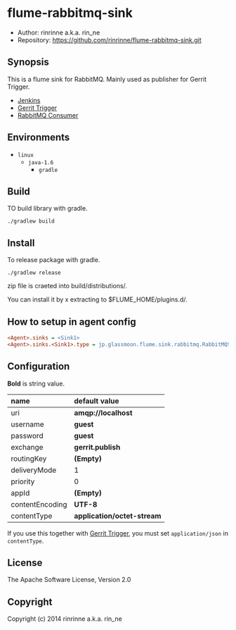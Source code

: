 flume-rabbitmq-sink
===================

* Author: rinrinne a.k.a. rin_ne
* Repository: https://github.com/rinrinne/flume-rabbitmq-sink.git

Synopsis
-------------------

This is a flume sink for RabbitMQ. Mainly used as publisher for Gerrit Trigger.

* [Jenkins]
* [Gerrit Trigger]
* [RabbitMQ Consumer]

[Jenkins]: http://jenkins-ci.org/
[Gerrit Trigger]: https://wiki.jenkins-ci.org/display/JENKINS/Gerrit+Trigger
[RabbitMQ Consumer]: https://wiki.jenkins-ci.org/display/JENKINS/RabbitMQ+Consumer+Plugin

Environments
-------------------

* `linux`
  * `java-1.6`
    * `gradle`

Build
-------------------

TO build library with gradle.

    ./gradlew build

Install
-------------------

To release package with gradle.

    ./gradlew release

zip file is craeted into build/distributions/.

You can install it by x extracting to $FLUME_HOME/plugins.d/.

How to setup in agent config
-------------------

```ini
<Agent>.sinks = <Sink1>
<Agent>.sinks.<Sink1>.type = jp.glassmoon.flume.sink.rabbitmq.RabbitMQSink
```

Configuration
-------------------

**Bold** is string value.

|name              | default value
|:-----------------|:-----------------
|uri               | **amqp://localhost**
|username          | **guest**
|password          | **guest**
|exchange          | **gerrit.publish**
|routingKey        | **(Empty)**
|deliveryMode      | 1
|priority          | 0
|appId             | **(Empty)**
|contentEncoding   | **UTF-8**
|contentType       | **application/octet-stream**

If you use this together with [Gerrit Trigger], you must set `application/json` in `contentType`.

License
-------------------

The Apache Software License, Version 2.0

Copyright
-------------------

Copyright (c) 2014 rinrinne a.k.a. rin_ne
